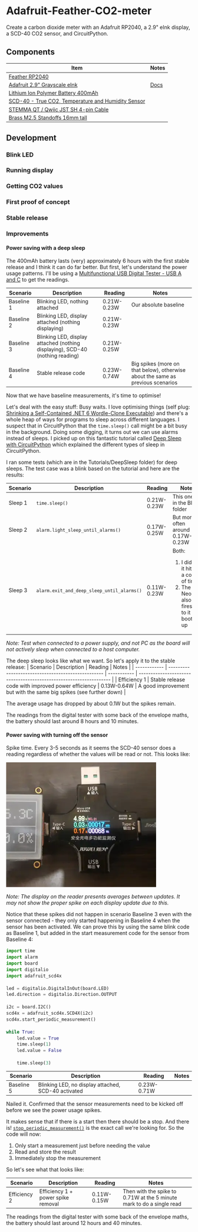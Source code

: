 # Adafruit-Feather-CO2-meter
Create a carbon dioxide meter with an Adafruit RP2040, a 2.9" eInk display, a SCD-40 CO2 sensor, and CircuitPython.

## Components

| Item                                                                                        | Notes                                                             |
| ------------------------------------------------------------------------------------------- | ----------------------------------------------------------------- |
| [Feather RP2040](https://www.adafruit.com/product/4884)                                     |                                                                   |
| [Adafruit 2.9" Grayscale eInk](https://www.adafruit.com/product/4777)                       | [Docs](https://docs.circuitpython.org/projects/il0373/en/latest/) |
| [Lithium Ion Polymer Battery 400mAh](https://www.adafruit.com/product/3898)                 |                                                                   |
| [SCD-40 - True CO2, Temperature and Humidity Sensor](https://www.adafruit.com/product/5187) |                                                                   |
| [STEMMA QT / Qwiic JST SH 4-pin Cable](https://www.adafruit.com/product/4210)               |                                                                   |
| [Brass M2.5 Standoffs 16mm tall](https://www.adafruit.com/product/2337)                     |                                                                   |

## Development

### Blink LED

### Running display

### Getting CO2 values

### First proof of concept

### Stable release

### Improvements

#### Power saving with a deep sleep


The 400mAh battery lasts (very) approximately 6 hours with the first stable release and I think it can do far better. But first, let's understand the power usage patterns. I'll be using a [Multifunctional USB Digital Tester - USB A and C](https://www.adafruit.com/product/4232) to get the readings.

| Scenario   | Description                                                                   | Reading     | Notes                                                                           |
| ---------- | ----------------------------------------------------------------------------- | ----------- | ------------------------------------------------------------------------------- |
| Baseline 1 | Blinking LED, nothing attached                                                | 0.21W-0.23W | Our absolute baseline                                                           |
| Baseline 2 | Blinking LED, display attached (nothing displaying)                           | 0.21W-0.23W |                                                                                 |
| Baseline 3 | Blinking LED, display attached (nothing displaying), SCD-40 (nothing reading) | 0.21W-0.25W |                                                                                 |
| Baseline 4 | Stable release code                                                           | 0.23W-0.74W | Big spikes (more on that below), otherwise about the same as previous scenarios |

Now that we have baseline measurements, it's time to optimise! 

Let's deal with the easy stuff: Busy waits. I love optimising things (self plug: [Shrinking a Self-Contained .NET 6 Wordle-Clone Executable](https://www.nikouusitalo.com/blog/shrinking-a-self-contained-net-6-wordle-clone-executable/)) and there's a whole heap of ways for programs to sleep across different languages. I suspect that in CircuitPython that the `time.sleep()` call might be a bit busy in the background. Doing some digging, it turns out we can use alarms instead of sleeps. I picked up on this fantastic tutorial called [Deep Sleep with CircuitPython](https://learn.adafruit.com/deep-sleep-with-circuitpython/alarms-and-sleep) which explained the different types of sleep in CircuitPython. 

I ran some tests (which are in the Tutorials/DeepSleep folder) for deep sleeps. The test case was a blink based on the tutorial and here are the results:

| Scenario | Description                                | Reading     | Notes                                                                                                                  |
| -------- | ------------------------------------------ | ----------- | ---------------------------------------------------------------------------------------------------------------------- |
| Sleep 1  | `time.sleep()`                             | 0.21W-0.23W | This one is in the Blink folder                                                                                        |
| Sleep 2  | `alarm.light_sleep_until_alarms()`         | 0.17W-0.25W | But more often around 0.17W-0.23W                                                                                      |
| Sleep 3  | `alarm.exit_and_deep_sleep_until_alarms()` | 0.11W-0.23W | Both: <ol><li>I did see it hit 0W a couple of times</li><li>The RGB NeoPixel also fires due to it booting up</li></ol> |

*Note: Test when connected to a power supply, and not PC as the board will not actively sleep when connected to a host computer.*

The deep sleep looks like what we want. So let's apply it to the stable release:
| Scenario     | Description                                        | Reading     | Notes                                                              |
| ------------ | -------------------------------------------------- | ----------- | ------------------------------------------------------------------ |
| Efficiency 1 | Stable release code with improved power efficiency | 0.13W-0.64W | A good improvement but with the same big spikes (see further down) |

The average usage has dropped by about 0.1W but the spikes remain.

The readings from the digital tester with some back of the envelope maths, the battery should last around 8 hours and 10 minutes.

#### Power saving with turning off the sensor

Spike time. Every 3-5 seconds as it seems the SCD-40 sensor does a reading regardless of whether the values will be read or not. This looks like:

![](images/spike.webp)

*Note: The display on the reader presents averages between updates. It may not show the proper spike on each display update due to this.*

Notice that these spikes did not happen in scenario Baseline 3 even with the sensor connected - they only started happening in Baseline 4 when the sensor has been activated. We can prove this by using the same blink code as Baseline 1, but added in the start measurement code for the sensor from Baseline 4: 

```python
import time
import alarm
import board
import digitalio
import adafruit_scd4x

led = digitalio.DigitalInOut(board.LED)
led.direction = digitalio.Direction.OUTPUT

i2c = board.I2C()
scd4x = adafruit_scd4x.SCD4X(i2c)
scd4x.start_periodic_measurement()

while True:
    led.value = True
    time.sleep(1)
    led.value = False

    time.sleep(3)
```

| Scenario   | Description                                         | Reading     | Notes |
| ---------- | --------------------------------------------------- | ----------- | ----- |
| Baseline 5 | Blinking LED, no display attached, SCD-40 activated | 0.23W-0.71W |       |

Nailed it. Confirmed that the sensor measurements need to be kicked off before we see the power usage spikes. 

It makes sense that if there is a start then there should be a stop. And there is! [`stop_periodic_measurement()`](https://docs.circuitpython.org/projects/scd4x/en/latest/api.html#adafruit_scd4x.SCD4X.stop_periodic_measurement) is the exact call we're looking for. So the code will now:

1. Only start a measurement just before needing the value
1. Read and store the result
1. Immediately stop the measurement

So let's see what that looks like:

| Scenario     | Description                        | Reading     | Notes                                                                 |
| ------------ | ---------------------------------- | ----------- | --------------------------------------------------------------------- |
| Efficiency 2 | Efficiency 1 + power spike removal | 0.11W-0.15W | Then with the spike to 0.71W at the 5 minute mark to do a single read |

The readings from the digital tester with some back of the envelope maths, the battery should last around 12 hours and 40 minutes.